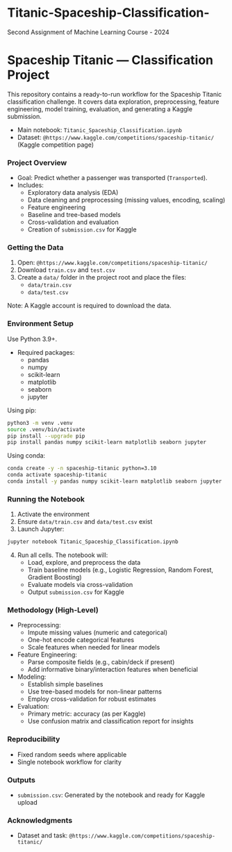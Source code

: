 # Titanic-Spaceship-Classification-
Second Assignment of Machine Learning Course - 2024
# Spaceship Titanic — Classification Project

This repository contains a ready-to-run workflow for the Spaceship Titanic classification challenge. It covers data exploration, preprocessing, feature engineering, model training, evaluation, and generating a Kaggle submission.

- Main notebook: `Titanic_Spaceship_Classification.ipynb`
- Dataset: `@https://www.kaggle.com/competitions/spaceship-titanic/` (Kaggle competition page)

### Project Overview

- Goal: Predict whether a passenger was transported (`Transported`).
- Includes:
  - Exploratory data analysis (EDA)
  - Data cleaning and preprocessing (missing values, encoding, scaling)
  - Feature engineering
  - Baseline and tree-based models
  - Cross-validation and evaluation
  - Creation of `submission.csv` for Kaggle

### Getting the Data

1. Open: `@https://www.kaggle.com/competitions/spaceship-titanic/`
2. Download `train.csv` and `test.csv`
3. Create a `data/` folder in the project root and place the files:
   - `data/train.csv`
   - `data/test.csv`

Note: A Kaggle account is required to download the data.

### Environment Setup

Use Python 3.9+.

- Required packages:
  - pandas
  - numpy
  - scikit-learn
  - matplotlib
  - seaborn
  - jupyter

Using pip:

```bash
python3 -m venv .venv
source .venv/bin/activate
pip install --upgrade pip
pip install pandas numpy scikit-learn matplotlib seaborn jupyter
```

Using conda:

```bash
conda create -y -n spaceship-titanic python=3.10
conda activate spaceship-titanic
conda install -y pandas numpy scikit-learn matplotlib seaborn jupyter
```

### Running the Notebook

1. Activate the environment
2. Ensure `data/train.csv` and `data/test.csv` exist
3. Launch Jupyter:

```bash
jupyter notebook Titanic_Spaceship_Classification.ipynb
```

4. Run all cells. The notebook will:
   - Load, explore, and preprocess the data
   - Train baseline models (e.g., Logistic Regression, Random Forest, Gradient Boosting)
   - Evaluate models via cross-validation
   - Output `submission.csv` for Kaggle

### Methodology (High-Level)

- Preprocessing:
  - Impute missing values (numeric and categorical)
  - One-hot encode categorical features
  - Scale features when needed for linear models
- Feature Engineering:
  - Parse composite fields (e.g., cabin/deck if present)
  - Add informative binary/interaction features when beneficial
- Modeling:
  - Establish simple baselines
  - Use tree-based models for non-linear patterns
  - Employ cross-validation for robust estimates
- Evaluation:
  - Primary metric: accuracy (as per Kaggle)
  - Use confusion matrix and classification report for insights

### Reproducibility

- Fixed random seeds where applicable
- Single notebook workflow for clarity

### Outputs

- `submission.csv`: Generated by the notebook and ready for Kaggle upload

### Acknowledgments

- Dataset and task: `@https://www.kaggle.com/competitions/spaceship-titanic/`
